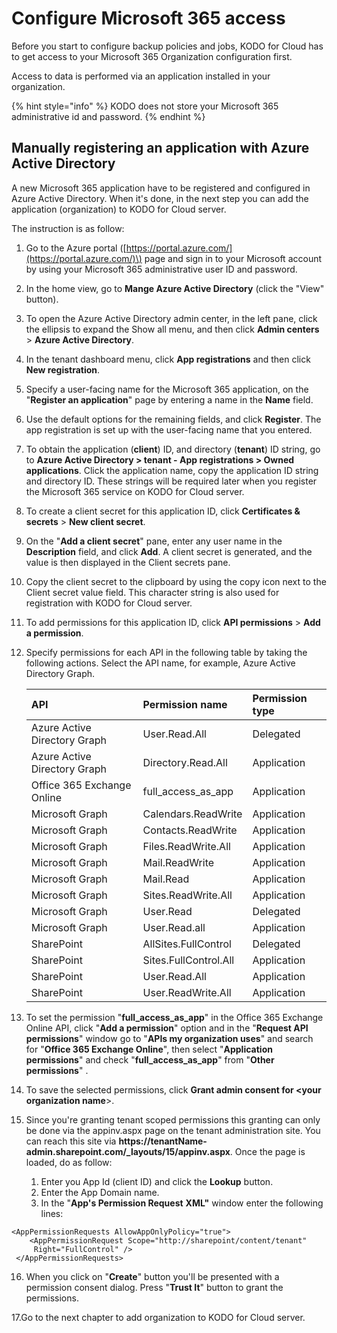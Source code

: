 # Configure Microsoft 365 access

Before you start to configure backup policies and jobs, KODO for Cloud has to get access to your Microsoft 365 Organization configuration first.

Access to data is performed via an application installed in your organization.

{% hint style="info" %}
KODO does not store your Microsoft 365 administrative id and password.
{% endhint %}

## Manually registering an application with Azure Active Directory

A new Microsoft 365 application have to be registered and configured in Azure Active Directory. When it's done, in the next step you can add the application \(organization\) to KODO for Cloud server.

The instruction is as follow:

1. Go to the Azure portal \([https://portal.azure.com/](https://portal.azure.com/)\) page and sign in to your Microsoft account by using your Microsoft 365 administrative user ID and password.
2. In the home view, go to **Mange Azure Active Directory** \(click the "View" button\).
3. To open the Azure Active Directory admin center, in the left pane, click the ellipsis to expand the Show all menu, and then click **Admin centers** &gt; **Azure Active Directory**.
4. In the tenant dashboard menu, click **App registrations** and then click **New registration**.
5. Specify a user-facing name for the Microsoft 365 application, on the "**Register an application**" page by entering a name in the **Name** field.
6. Use the default options for the remaining fields, and click **Register**. The app registration is set up with the user-facing name that you entered.
7. To obtain the application \(**client**\) ID, and directory \(**tenant**\) ID string, go to **Azure Active Directory &gt; tenant - App registrations &gt; Owned applications**. Click the application name, copy the application ID string and directory ID. These strings will be required later when you register the Microsoft 365 service on KODO for Cloud server.
8. To create a client secret for this application ID, click **Certificates & secrets** &gt; **New client secret**.
9. On the "**Add a client secret**" pane, enter any user name in the **Description** field, and click **Add**. A client secret is generated, and the value is then displayed in the Client secrets pane.
10. Copy the client secret to the clipboard by using the copy icon next to the Client secret value field. This character string is also used for registration with KODO for Cloud server.
11. To add permissions for this application ID, click **API permissions** &gt; **Add a permission**.
12. Specify permissions for each API in the following table by taking the following actions. Select the API name, for example, Azure Active Directory Graph.

    | API | Permission name | Permission type |
    | :--- | :--- | :--- |
    | Azure Active Directory Graph | User.Read.All | Delegated |
    | Azure Active Directory Graph | Directory.Read.All | Application |
    | Office 365 Exchange Online | full\_access\_as\_app | Application |
    | Microsoft Graph | Calendars.ReadWrite | Application |
    | Microsoft Graph | Contacts.ReadWrite | Application |
    | Microsoft Graph | Files.ReadWrite.All | Application |
    | Microsoft Graph | Mail.ReadWrite | Application |
    | Microsoft Graph | Mail.Read | Application |
    | Microsoft Graph | Sites.ReadWrite.All | Application |
    | Microsoft Graph | User.Read | Delegated |
    | Microsoft Graph | User.Read.all | Application |
    | SharePoint | AllSites.FullControl | Delegated |
    | SharePoint | Sites.FullControl.All | Application |
    | SharePoint | User.Read.All | Application |
    | SharePoint | User.ReadWrite.All | Application |

13. To set the permission "**full\_access\_as\_app**" in the Office 365 Exchange Online API, click "**Add a permission**" option and in the "**Request API permissions**" window go to "**APIs my organization uses**" and search for "**Office 365 Exchange Online**", then select "**Application permissions**" and check "**full\_access\_as\_app**" from "**Other permissions**" .
14. To save the selected permissions, click **Grant admin consent for &lt;your organization name**&gt;.
15. Since you're granting tenant scoped permissions this granting can only be done via the appinv.aspx page on the tenant administration site. You can reach this site via  **https://tenantName- admin.sharepoint.com/\_layouts/15/appinv.aspx**. Once the page is loaded, do as follow:
    1. Enter you App Id \(client ID\) and click the **Lookup** button.
    2. Enter the App Domain name. 
    3. In the "**App's Permission Request** **XML"** window enter the following lines: 

```text
<AppPermissionRequests AllowAppOnlyPolicy="true">
    <AppPermissionRequest Scope="http://sharepoint/content/tenant" 
     Right="FullControl" />
 </AppPermissionRequests>

```

16. When you click on "**Create**" button you'll be presented with a permission consent dialog. Press "**Trust It**" button to grant the permissions.

17.Go to the next chapter to add organization to KODO for Cloud server. 





